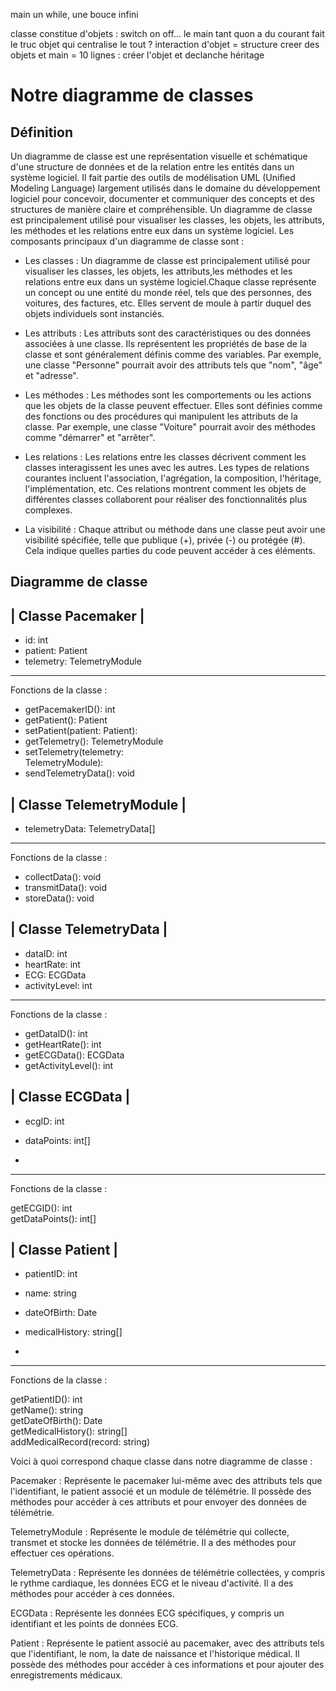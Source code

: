 
main un while, une bouce infini

classe constitue d'objets : switch on off...
le main tant quon a du courant fait le truc
objet qui centralise le tout ? 
interaction d'objet = structure
creer des objets
et main = 10 lignes : créer l'objet et declanche 
héritage



Notre diagramme de classes
======================

Définition
-----------

Un diagramme de classe est une représentation visuelle et schématique d'une structure de données et de la relation entre les entités dans un système logiciel. Il fait partie des outils de modélisation UML (Unified Modeling Language) largement utilisés dans le domaine du développement logiciel pour concevoir, documenter et communiquer des concepts et des structures de manière claire et compréhensible.
Un diagramme de classe est principalement utilisé pour visualiser les classes, les objets, les attributs, les méthodes et les relations entre eux dans un système logiciel.
Les composants principaux d'un diagramme de classe sont : 

- Les classes : Un diagramme de classe est principalement utilisé pour visualiser les classes, les objets, les attributs,les méthodes et les relations entre eux dans un système logiciel.Chaque classe représente un concept ou une entité du monde réel, tels que des personnes, des voitures, des factures, etc. Elles servent de moule à partir duquel des objets individuels sont instanciés.

  
- Les attributs : Les attributs sont des caractéristiques ou des données associées à une classe. Ils représentent les propriétés de base de la classe et sont généralement définis comme des variables. Par exemple, une classe "Personne" pourrait avoir des attributs tels que "nom", "âge" et "adresse".


- Les méthodes : Les méthodes sont les comportements ou les actions que les objets de la classe peuvent effectuer. Elles sont définies comme des fonctions ou des procédures qui manipulent les attributs de la classe. Par exemple, une classe "Voiture" pourrait avoir des méthodes comme "démarrer" et "arrêter".


- Les relations : Les relations entre les classes décrivent comment les classes interagissent les unes avec les autres. Les types de relations courantes incluent l'association, l'agrégation, la composition, l'héritage, l'implémentation, etc. Ces relations montrent comment les objets de différentes classes collaborent pour réaliser des fonctionnalités plus complexes.

  
- La visibilité :  Chaque attribut ou méthode dans une classe peut avoir une visibilité spécifiée, telle que publique (+), privée (-) ou protégée (#). Cela indique quelles parties du code peuvent accéder à ces éléments.
  


Diagramme de classe 
--------------------




|          Classe Pacemaker                |
------------------------------------




- id: int                         
- patient: Patient                
- telemetry: TelemetryModule      

--------------------------------

Fonctions de la classe :

 + getPacemakerID(): int           
 + getPatient(): Patient           
 + setPatient(patient: Patient):   
 + getTelemetry(): TelemetryModule 
 + setTelemetry(telemetry:        
 TelemetryModule):                
 + sendTelemetryData(): void      



|           Classe TelemetryModule          |
-------------------------------------


 - telemetryData: TelemetryData[]   

-----------------------------------------
Fonctions de la classe :

+ collectData(): void
+ transmitData(): void            
+ storeData(): void               



|        Classe TelemetryData            |
-------------------------------------


 - dataID: int                     
 - heartRate: int                  
 - ECG: ECGData                    
 - activityLevel: int              

------------------------------------------
Fonctions de la classe :

 + getDataID(): int                
 + getHeartRate(): int             
 + getECGData(): ECGData           
 + getActivityLevel(): int         



|            Classe ECGData                 |
-------------------------------------


 - ecgID: int                      
 - dataPoints: int[]

 - 
-------------------------------------
Fonctions de la classe :


  getECGID(): int                 
  getDataPoints(): int[]          



|           Classe Patient                 |
-------------------------------------



 - patientID: int                  
 - name: string                    
 - dateOfBirth: Date               
 - medicalHistory: string[]

 - 
-------------------------------------
Fonctions de la classe :


getPatientID(): int             
getName(): string               
getDateOfBirth(): Date          
getMedicalHistory(): string[]   
addMedicalRecord(record: string)





Voici à quoi correspond chaque classe dans notre diagramme de classe :

Pacemaker : Représente le pacemaker lui-même avec des attributs tels que l'identifiant, le patient associé et un module de télémétrie. Il possède des méthodes pour accéder à ces attributs et pour envoyer des données de télémétrie.

TelemetryModule : Représente le module de télémétrie qui collecte, transmet et stocke les données de télémétrie. Il a des méthodes pour effectuer ces opérations.

TelemetryData : Représente les données de télémétrie collectées, y compris le rythme cardiaque, les données ECG et le niveau d'activité. Il a des méthodes pour accéder à ces données.

ECGData : Représente les données ECG spécifiques, y compris un identifiant et les points de données ECG.

Patient : Représente le patient associé au pacemaker, avec des attributs tels que l'identifiant, le nom, la date de naissance et l'historique médical. Il possède des méthodes pour accéder à ces informations et pour ajouter des enregistrements médicaux.
